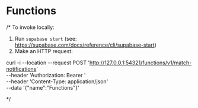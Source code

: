 # Functions
/* To invoke locally:

  1. Run `supabase start` (see: https://supabase.com/docs/reference/cli/supabase-start)
  2. Make an HTTP request:

  curl -i --location --request POST 'http://127.0.0.1:54321/functions/v1/match-notifications' \
    --header 'Authorization: Bearer ' \
    --header 'Content-Type: application/json' \
    --data '{"name":"Functions"}'

*/